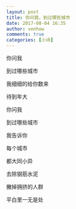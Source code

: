 ```yaml
---
layout: post
title: 你问我，到过哪些城市
date: 2017-08-04 16:35
author: venhow
comments: true
categories: [小诗]
---
```

你问我

到过哪些城市

我细细的给你数来

待到年大

你问我

到过哪些城市

我告诉你

每个城市

都大同小异

去除钢筋水泥

撇掉拥挤的人群

平白里一无是处
